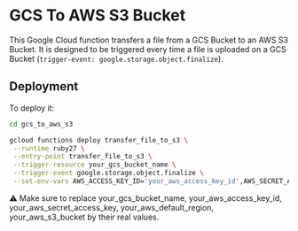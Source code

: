 # GCS To AWS S3 Bucket

This Google Cloud function transfers a file from a GCS Bucket to an AWS S3 Bucket. It is designed to be triggered every time a file is uploaded on a GCS Bucket (`trigger-event: google.storage.object.finalize`).

## Deployment

To deploy it:

```bash
cd gcs_to_aws_s3

gcloud functions deploy transfer_file_to_s3 \
 --runtime ruby27 \
 --entry-point transfer_file_to_s3 \
 --trigger-resource your_gcs_bucket_name \
 --trigger-event google.storage.object.finalize \
 --set-env-vars AWS_ACCESS_KEY_ID='your_aws_access_key_id',AWS_SECRET_ACCESS_KEY='your_aws_secret_access_key',AWS_DEFAULT_REGION='your_aws_default_region',AWS_S3_BUCKET='your_aws_s3_bucket'
```

⚠️ Make sure to replace your_gcs_bucket_name, your_aws_access_key_id, your_aws_secret_access_key, your_aws_default_region, your_aws_s3_bucket by their real values.
